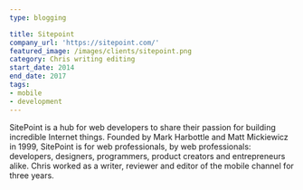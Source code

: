 ```yaml
---
type: blogging

title: Sitepoint
company_url: 'https://sitepoint.com/'
featured_image: /images/clients/sitepoint.png
category: Chris writing editing
start_date: 2014
end_date: 2017
tags:
- mobile
- development
---
```


SitePoint is a hub for web developers to share their passion for building incredible Internet things. Founded by Mark Harbottle and Matt Mickiewicz in 1999, SitePoint is for web professionals, by web professionals: developers, designers, programmers, product creators and entrepreneurs alike. Chris worked as a writer, reviewer and editor of the mobile channel for three years.
